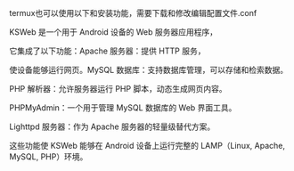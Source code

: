 termux也可以使用以下和安装功能，需要下载和修改编辑配置文件.conf


KSWeb 是一个用于 Android 设备的 Web 服务器应用程序，

它集成了以下功能：Apache 服务器：提供 HTTP 服务，

使设备能够运行网页。MySQL 数据库：支持数据库管理，可以存储和检索数据。

PHP 解析器：允许服务器运行 PHP 脚本，动态生成网页内容。


PHPMyAdmin：一个用于管理 MySQL 数据库的 Web 界面工具。

Lighttpd 服务器：作为 Apache 服务器的轻量级替代方案。

这些功能使 KSWeb 能够在 Android 设备上运行完整的 LAMP（Linux, Apache, MySQL, PHP）环境。
